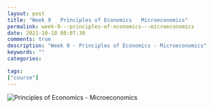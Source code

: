 ```yaml
---
layout: post
title: "Week 9   Principles of Economics   Microeconomics"
permalink: week-9---principles-of-economics---microeconomics
date: 2021-10-18 08:07:30
comments: true
description: "Week 9 - Principles of Economics - Microeconomics"
keywords: ""
categories:

tags:
["course"]
---
```

![Principles of Economics - Microeconomics](/images/microeconomics-course.png)
